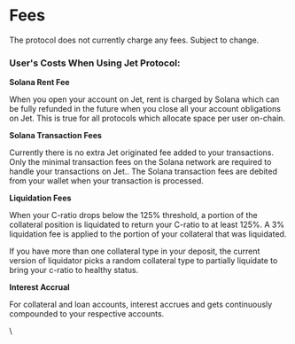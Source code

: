 # Fees

The protocol does not currently charge any fees. Subject to change.

### User's Costs When Using Jet Protocol:

**Solana Rent Fee**

When you open your account on Jet, rent is charged by Solana which can be fully refunded in the future when you close all your account obligations on Jet. This is true for all protocols which allocate space per user on-chain.

**Solana Transaction Fees**

Currently there is no extra Jet originated fee added to your transactions. Only the minimal transaction fees on the Solana network are required to handle your transactions on Jet.. The Solana transaction fees are debited from your wallet when your transaction is processed.

**Liquidation Fees**

When your C-ratio drops below the 125% threshold, a portion of the collateral position is liquidated to return your C-ratio to at least 125%. A 3% liquidation fee is applied to the portion of your collateral that was liquidated.

If you have more than one collateral type in your deposit, the current version of liquidator picks a random collateral type to partially liquidate to bring your c-ratio to healthy status.

**Interest Accrual**

For collateral and loan accounts, interest accrues and gets continuously compounded to your respective accounts.

\
